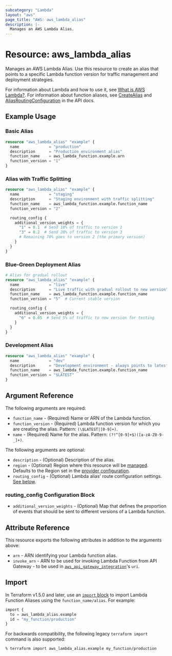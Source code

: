 ```yaml
---
subcategory: "Lambda"
layout: "aws"
page_title: "AWS: aws_lambda_alias"
description: |-
  Manages an AWS Lambda Alias.
---
```


# Resource: aws_lambda_alias

Manages an AWS Lambda Alias. Use this resource to create an alias that points to a specific Lambda function version for traffic management and deployment strategies.

For information about Lambda and how to use it, see [What is AWS Lambda?](http://docs.aws.amazon.com/lambda/latest/dg/welcome.html). For information about function aliases, see [CreateAlias](http://docs.aws.amazon.com/lambda/latest/dg/API_CreateAlias.html) and [AliasRoutingConfiguration](https://docs.aws.amazon.com/lambda/latest/dg/API_AliasRoutingConfiguration.html) in the API docs.

## Example Usage

### Basic Alias

```terraform
resource "aws_lambda_alias" "example" {
  name             = "production"
  description      = "Production environment alias"
  function_name    = aws_lambda_function.example.arn
  function_version = "1"
}
```

### Alias with Traffic Splitting

```terraform
resource "aws_lambda_alias" "example" {
  name             = "staging"
  description      = "Staging environment with traffic splitting"
  function_name    = aws_lambda_function.example.function_name
  function_version = "2"

  routing_config {
    additional_version_weights = {
      "1" = 0.1  # Send 10% of traffic to version 1
      "3" = 0.2  # Send 20% of traffic to version 3
      # Remaining 70% goes to version 2 (the primary version)
    }
  }
}
```

### Blue-Green Deployment Alias

```terraform
# Alias for gradual rollout
resource "aws_lambda_alias" "example" {
  name             = "live"
  description      = "Live traffic with gradual rollout to new version"
  function_name    = aws_lambda_function.example.function_name
  function_version = "5"  # Current stable version

  routing_config {
    additional_version_weights = {
      "6" = 0.05  # Send 5% of traffic to new version for testing
    }
  }
}
```

### Development Alias

```terraform
resource "aws_lambda_alias" "example" {
  name             = "dev"
  description      = "Development environment - always points to latest"
  function_name    = aws_lambda_function.example.function_name
  function_version = "$LATEST"
}
```

## Argument Reference

The following arguments are required:

* `function_name` - (Required) Name or ARN of the Lambda function.
* `function_version` - (Required) Lambda function version for which you are creating the alias. Pattern: `(\$LATEST|[0-9]+)`.
* `name` - (Required) Name for the alias. Pattern: `(?!^[0-9]+$)([a-zA-Z0-9-_]+)`.

The following arguments are optional:

* `description` - (Optional) Description of the alias.
* `region` - (Optional) Region where this resource will be [managed](https://docs.aws.amazon.com/general/latest/gr/rande.html#regional-endpoints). Defaults to the Region set in the [provider configuration](https://registry.terraform.io/providers/hashicorp/aws/latest/docs#aws-configuration-reference).
* `routing_config` - (Optional) Lambda alias' route configuration settings. [See below](#routing_config-configuration-block).

### routing_config Configuration Block

* `additional_version_weights` - (Optional) Map that defines the proportion of events that should be sent to different versions of a Lambda function.

## Attribute Reference

This resource exports the following attributes in addition to the arguments above:

* `arn` - ARN identifying your Lambda function alias.
* `invoke_arn` - ARN to be used for invoking Lambda Function from API Gateway - to be used in [`aws_api_gateway_integration`](https://registry.terraform.io/providers/hashicorp/aws/latest/docs/resources/api_gateway_integration)'s `uri`.

## Import

In Terraform v1.5.0 and later, use an [`import` block](https://developer.hashicorp.com/terraform/language/import) to import Lambda Function Aliases using the `function_name/alias`. For example:

```terraform
import {
  to = aws_lambda_alias.example
  id = "my_function/production"
}
```

For backwards compatibility, the following legacy `terraform import` command is also supported:

```console
% terraform import aws_lambda_alias.example my_function/production
```
